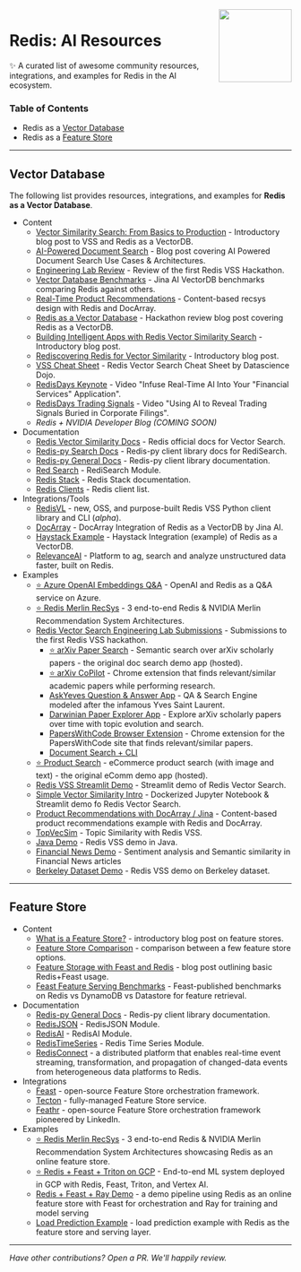 <img align="right" src="assets/redis-logo.svg" style="width: 130px">

# Redis: AI Resources



✨ A curated list of awesome community resources, integrations, and examples for Redis in the AI ecosystem.

### Table of Contents

- Redis as a [Vector Database](#vector-database)
- Redis as a [Feature Store](#feature-store)

____

## Vector Database
The following list provides resources, integrations, and examples for **Redis as a Vector Database**.

- Content
  - [Vector Similarity Search: From Basics to Production](https://mlops.community/vector-similarity-search-from-basics-to-production/) - Introductory blog post to VSS and Redis as a VectorDB.
  - [AI-Powered Document Search](https://datasciencedojo.com/blog/ai-powered-document-search/) - Blog post covering AI Powered Document Search Use Cases & Architectures.
  - [Engineering Lab Review](https://mlops.community/redis-vector-search-engineering-lab-review/) - Review of the first Redis VSS Hackathon.
  - [Vector Database Benchmarks](https://jina.ai/news/benchmark-vector-search-databases-with-one-million-data/) - Jina AI VectorDB benchmarks comparing Redis against others.
  - [Real-Time Product Recommendations](https://jina.ai/news/real-time-product-recommendation-using-redis-and-docarray/) - Content-based recsys design with Redis and DocArray.
  - [Redis as a Vector Database](https://vishnudeva.medium.com/redis-as-a-vector-database-rediscloud-2a444c478f3d) - Hackathon review blog post covering Redis as a VectorDB.
  - [Building Intelligent Apps with Redis Vector Similarity Search](https://redis.com/blog/build-intelligent-apps-redis-vector-similarity-search/) - Introductory blog post.
  - [Rediscovering Redis for Vector Similarity](https://redis.com/blog/rediscover-redis-for-vector-similarity-search/) - Introductory blog post.
  - [VSS Cheat Sheet](https://drive.google.com/file/d/10O52YXE1-x9jUTv2G-iJUHFSbthWAcyy/view?usp=share_link) - Redis Vector Search Cheat Sheet by Datascience Dojo.
  - [RedisDays Keynote](https://www.youtube.com/watch?v=EEIBTEpb2LI) - Video "Infuse Real-Time AI Into Your "Financial Services" Application".
  - [RedisDays Trading Signals](https://www.youtube.com/watch?v=_Lrbesg4DhY) - Video "Using AI to Reveal Trading Signals Buried in Corporate Filings".
  - *Redis + NVIDIA Developer Blog (COMING SOON)*
- Documentation
  - [Redis Vector Similarity Docs](https://redis.io/docs/stack/search/reference/vectors/) - Redis official docs for Vector Search.
  - [Redis-py Search Docs](https://redis.readthedocs.io/en/latest/redismodules.html#redisearch-commands) - Redis-py client library docs for RediSearch.
  - [Redis-py General Docs](https://redis.readthedocs.io/en/latest/) - Redis-py client library documentation.
  - [Red
  Search](https://github.com/RediSearch/RediSearch) - RediSearch Module.
  - [Redis Stack](https://redis.io/docs/stack/) - Redis Stack documentation.
  - [Redis Clients](https://redis.io/docs/clients/) - Redis client list.
- Integrations/Tools
  - [RedisVL](https://github.com/RedisVentures/redisvl) - new, OSS, and purpose-built Redis VSS Python client library and CLI (*alpha*).
  - [DocArray](https://docarray.jina.ai/advanced/document-store/redis/) - DocArray Integration of Redis as a VectorDB by Jina AI.
  - [Haystack Example](https://github.com/artefactory/redis-player-one/blob/main/askyves/redis_document_store.py) - Haystack Integration (example) of Redis as a VectorDB.
  - [RelevanceAI](https://relevance.ai/) - Platform to ag, search and analyze unstructured data faster, built on Redis.
- Examples
  - [⭐ Azure OpenAI Embeddings Q&A](https://github.com/ruoccofabrizio/azure-open-ai-embeddings-qna) - OpenAI and Redis as a Q&A service on Azure.
  - [⭐ Redis Merlin RecSys](https://github.com/RedisVentures/Redis-Recsys) - 3 end-to-end Redis & NVIDIA Merlin Recommendation System Architectures.
  - [Redis Vector Search Engineering Lab Submissions](https://github.com/RedisVentures/RedisVentures.github.io/issues/1) - Submissions to the first Redis VSS hackathon.
    - [⭐ arXiv Paper Search](https://github.com/RedisVentures/redis-arXiv-search) - Semantic search over arXiv scholarly papers - the original doc search demo app (hosted).
    - [⭐ arXiv CoPilot](https://github.com/artefactory/redisventures-hackunamadata) - Chrome extension that finds relevant/similar academic papers while performing research.
    - [AskYeves Question & Answer App](https://github.com/artefactory/redis-player-one) - QA & Search Engine modeled after the infamous Yves Saint Laurent.
    - [Darwinian Paper Explorer App](https://github.com/artefactory/AreYouRedis) - Explore arXiv scholarly papers over time with topic evolution and search.
    - [PapersWithCode Browser Extension](https://github.com/ilhamfp/simpa) - Chrome extension for the PapersWithCode site that finds relevant/similar papers.
    - [Document Search + CLI](https://github.com/artefactory/redis-team-THM)
  - [⭐ Product Search](https://github.com/RedisVentures/redis-product-search) - eCommerce product search (with image and text) - the original eComm demo app (hosted).
  - [Redis VSS Streamlit Demo](https://github.com/antonum/Redis-VSS-Streamlit) - Streamlit demo of Redis Vector Search.
  - [Simple Vector Similarity Intro](https://github.com/RedisVentures/simple-vecsim-intro) - Dockerized Jupyter Notebook & Streamlit demo fo Redis Vector Search.
  - [Product Recommendations with DocArray / Jina](https://github.com/jina-ai/product-recommendation-redis-docarray) - Content-based product recommendations example with Redis and DocArray.
  - [TopVecSim](https://github.com/team-castle/topvecsim/) - Topic Similarity with Redis VSS.
  - [Java Demo](https://github.com/RedisAI/Java-VSS-demo) - Redis VSS demo in Java.
  - [Financial News Demo](https://github.com/RedisAI/financial-news) - Sentiment analysis and Semantic similarity in Financial News articles
  - [Berkeley Dataset Demo](https://github.com/RedisAI/vecsim-demo) - Redis VSS demo on Berkeley dataset.

____

## Feature Store

- Content
  - [What is a Feature Store?](https://www.tecton.ai/blog/what-is-a-feature-store/) - introductory blog post on feature stores.
  - [Feature Store Comparison](https://mlops.community/learn/feature-store/) - comparison between a few feature store options.
  - [Feature Storage with Feast and Redis](https://redis.com/blog/building-feature-stores-with-redis-introduction-to-feast-with-redis/) - blog post outlining basic Redis+Feast usage.
  - [Feast Feature Serving Benchmarks](https://feast.dev/blog/feast-benchmarks/) - Feast-published benchmarks on Redis vs DynamoDB vs Datastore for feature retrieval.
- Documentation
  - [Redis-py General Docs](https://redis.readthedocs.io/en/latest/) - Redis-py client library documentation.
  - [RedisJSON](https://github.com/RedisJSON) - RedisJSON Module.
  - [RedisAI](https://github.com/RedisAI/RedisAI) - RedisAI Module.
  - [RedisTimeSeries](https://github.com/RedisTimeSeries/RedisTimeSeries) - Redis Time Series Module.
  - [RedisConnect](https://github.com/redis-field-engineering/redis-connect-dist) - a distributed platform that enables real-time event streaming, transformation, and propagation of changed-data events from heterogeneous data platforms to Redis.
- Integrations
  - [Feast](https://docs.feast.dev/reference/online-stores/redis) - open-source Feature Store orchestration framework.
  - [Tecton](https://www.tecton.ai/blog/announcing-support-for-redis/) - fully-managed Feature Store service.
  - [Feathr](https://github.com/feathr-ai/feathr) - open-source Feature Store orchestration framework pioneered by LinkedIn.
- Examples
  - [⭐ Redis Merlin RecSys](https://github.com/RedisVentures/Redis-Recsys) - 3 end-to-end Redis & NVIDIA Merlin Recommendation System Architectures showcasing Redis as an online feature store.
  - [⭐ Redis + Feast + Triton on GCP](https://github.com/RedisVentures/redis-feast-gcp) - End-to-end ML system deployed in GCP with Redis, Feast, Triton, and Vertex AI.
  - [Redis + Feast + Ray Demo](https://github.com/RedisVentures/redis-feast-ray) - a demo pipeline using Redis as an online feature store with Feast for orchestration and Ray for training and model serving
  - [Load Prediction Example](https://github.com/RedisVentures/loan-prediction-microservice) - load prediction example with Redis as the feature store and serving layer.

----


*Have other contributions? Open a PR. We'll happily review.*